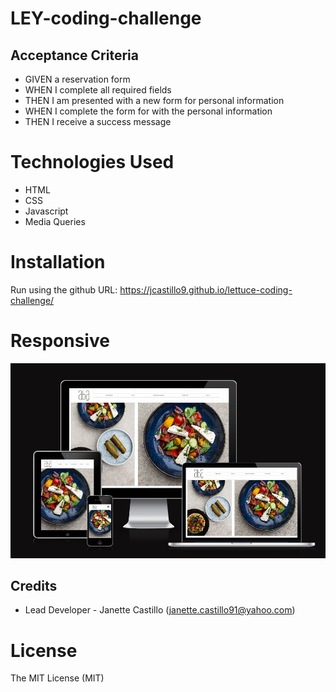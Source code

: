 # LEY-coding-challenge

## Acceptance Criteria

* GIVEN a reservation form
* WHEN I complete all required fields
* THEN I am presented with a new form for personal information
* WHEN I complete the form for with the personal information
* THEN I receive a success message

# Technologies Used
* HTML
* CSS
* Javascript
* Media Queries

# Installation
Run using the github URL: https://jcastillo9.github.io/lettuce-coding-challenge/

# Responsive

<img src="images/responsive.png/">

## Credits
 
* Lead Developer - Janette Castillo (janette.castillo91@yahoo.com)

# License
 
The MIT License (MIT)
